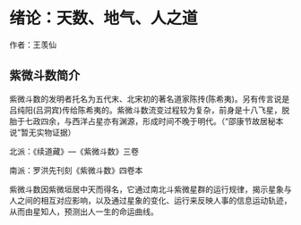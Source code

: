 # **绪论：天数、地气、人之道**

作者：王羡仙

## 紫微斗数简介

紫微斗数的发明者托名为五代末、北宋初的著名道家陈抟(陈希夷)。另有传言说是吕纯阳(吕洞宾)传给陈希夷的。紫微斗数流变过程较为复杂，前身是十八飞星，脱胎于七政四余，与西洋占星亦有渊源，形成时间不晚于明代。（“邵康节故居秘本说”暂无实物证据）

北派：《续道藏》—《紫微斗数》三卷

南派：罗洪先刊刻《紫微斗数》四卷本

紫微斗数因紫微垣居中天而得名，它通过南北斗紫微星群的运行规律，揭示星象与人之间的相互对应影响，以及通过星象的变化、运行来反映人事的信息运动轨迹，从而由星知人，预测出人一生的命运曲线。
